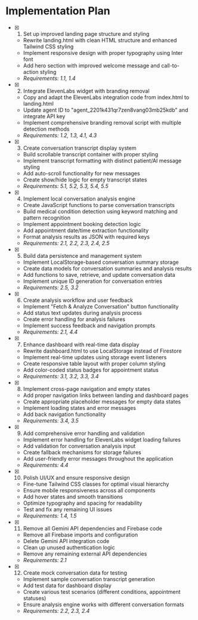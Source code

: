 # Implementation Plan

- [x] 1. Set up improved landing page structure and styling


  - Rewrite landing.html with clean HTML structure and enhanced Tailwind CSS styling
  - Implement responsive design with proper typography using Inter font
  - Add hero section with improved welcome message and call-to-action styling
  - _Requirements: 1.1, 1.4_

- [x] 2. Integrate ElevenLabs widget with branding removal


  - Copy and adapt the ElevenLabs integration code from index.html to landing.html
  - Update agent ID to "agent_2201k431qr7zen8vang03mb25kdb" and integrate API key
  - Implement comprehensive branding removal script with multiple detection methods
  - _Requirements: 1.2, 1.3, 4.1, 4.3_

- [x] 3. Create conversation transcript display system


  - Build scrollable transcript container with proper styling
  - Implement transcript formatting with distinct patient/AI message styling
  - Add auto-scroll functionality for new messages
  - Create show/hide logic for empty transcript states
  - _Requirements: 5.1, 5.2, 5.3, 5.4, 5.5_

- [x] 4. Implement local conversation analysis engine


  - Create JavaScript functions to parse conversation transcripts
  - Build medical condition detection using keyword matching and pattern recognition
  - Implement appointment booking detection logic
  - Add appointment date/time extraction functionality
  - Format analysis results as JSON with required keys
  - _Requirements: 2.1, 2.2, 2.3, 2.4, 2.5_

- [x] 5. Build data persistence and management system


  - Implement LocalStorage-based conversation summary storage
  - Create data models for conversation summaries and analysis results
  - Add functions to save, retrieve, and update conversation data
  - Implement unique ID generation for conversation entries
  - _Requirements: 2.5, 3.2_

- [x] 6. Create analysis workflow and user feedback


  - Implement "Fetch & Analyze Conversation" button functionality
  - Add status text updates during analysis process
  - Create error handling for analysis failures
  - Implement success feedback and navigation prompts
  - _Requirements: 2.1, 4.4_

- [x] 7. Enhance dashboard with real-time data display


  - Rewrite dashboard.html to use LocalStorage instead of Firestore
  - Implement real-time updates using storage event listeners
  - Create responsive table layout with proper column styling
  - Add color-coded status badges for appointment status
  - _Requirements: 3.1, 3.2, 3.3, 3.4_

- [x] 8. Implement cross-page navigation and empty states


  - Add proper navigation links between landing and dashboard pages
  - Create appropriate placeholder messages for empty data states
  - Implement loading states and error messages
  - Add back navigation functionality
  - _Requirements: 3.4, 3.5_

- [x] 9. Add comprehensive error handling and validation


  - Implement error handling for ElevenLabs widget loading failures
  - Add validation for conversation analysis input
  - Create fallback mechanisms for storage failures
  - Add user-friendly error messages throughout the application
  - _Requirements: 4.4_

- [x] 10. Polish UI/UX and ensure responsive design


  - Fine-tune Tailwind CSS classes for optimal visual hierarchy
  - Ensure mobile responsiveness across all components
  - Add hover states and smooth transitions
  - Optimize typography and spacing for readability
  - Test and fix any remaining UI issues
  - _Requirements: 1.4, 1.5_

- [x] 11. Remove all Gemini API dependencies and Firebase code


  - Remove all Firebase imports and configuration
  - Delete Gemini API integration code
  - Clean up unused authentication logic
  - Remove any remaining external API dependencies
  - _Requirements: 2.1_

- [x] 12. Create mock conversation data for testing



  - Implement sample conversation transcript generation
  - Add test data for dashboard display
  - Create various test scenarios (different conditions, appointment statuses)
  - Ensure analysis engine works with different conversation formats
  - _Requirements: 2.2, 2.3, 2.4_